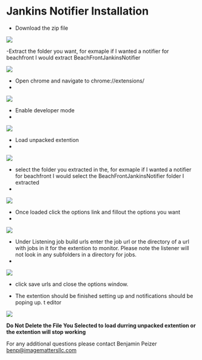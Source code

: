 # Jankins Notifier Installation
- Download the zip file 

![](/../master/ReadMeExtra/dlZip.png)

-Extract the folder you want, for exmaple if I wanted a notifier for beachfront I would extract BeachFrontJankinsNotifier

![](/../master/ReadMeExtra/two.png)

- Open chrome and navigate to chrome://extensions/
- 
![](/../master/ReadMeExtra/three.png)

- Enable developer mode
- 
![](/../master/ReadMeExtra/four.png)

- Load unpacked extention
- 
![](/../master/ReadMeExtra/five.png)

- select the folder you extracted in the, for exmaple if I wanted a notifier for beachfront I would select the BeachFrontJankinsNotifier folder I extracted
- 
![](/../master/ReadMeExtra/six.png)

- Once loaded click the options link and fillout the options you want
- 
![](/../master/ReadMeExtra/seven.png)

- Under Listening job build urls enter the job url or the directory of a url with jobs in it for the extention to monitor. Please note the listener will not look in any subfolders in a directory for jobs.
- 
![](/../master/ReadMeExtra/eight.png)

- click save urls and close the options window.

- The extention should be finished setting up and notifications should be poping up.
t editor

![](/../master/ReadMeExtra/nine.png)

****Do Not Delete the File You Selected to load durring unpacked extention or the extention will stop working****

For any additional questions please contact Benjamin Peizer benp@imagemattersllc.com
